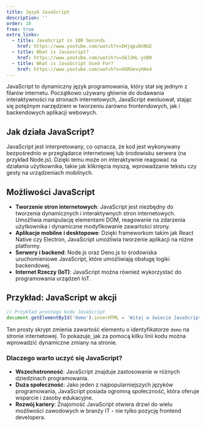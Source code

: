 ```yaml
---
title: Język JavaScript
description: ''
order: 10
free: true
extra_links:
  - title: JavaScript in 100 Seconds
    href: https://www.youtube.com/watch?v=DHjqpvDnNGE
  - title: What is Javascript?
    href: https://www.youtube.com/watch?v=56JJHL-ynB0
  - title: What is JavaScript Used For?
    href: https://www.youtube.com/watch?v=UGRUevyHAe4
---
```


JavaScript to dynamiczny język programowania, który stał się jednym z filarów internetu. Początkowo używany głównie do dodawania interaktywności na stronach internetowych, JavaScript ewoluował, stając się potężnym narzędziem w tworzeniu zarówno frontendowych, jak i backendowych aplikacji webowych.

## Jak działa JavaScript?

JavaScript jest interpretowany, co oznacza, że kod jest wykonywany bezpośrednio w przeglądarce internetowej lub środowisku serwera (na przykład Node.js). Dzięki temu może on interaktywnie reagować na działania użytkownika, takie jak kliknięcia myszą, wprowadzanie tekstu czy gesty na urządzeniach mobilnych.

## Możliwości JavaScript

- **Tworzenie stron internetowych**: JavaScript jest niezbędny do tworzenia dynamicznych i interaktywnych stron internetowych. Umożliwia manipulację elementami DOM, reagowanie na zdarzenia użytkownika i dynamiczne modyfikowanie zawartości strony.
- **Aplikacje mobilne i desktopowe**: Dzięki frameworkom takim jak React Native czy Electron, JavaScript umożliwia tworzenie aplikacji na różne platformy.
- **Serwery i backend**: Node.js oraz Deno.js to środowiska uruchomieniowe JavaScript, które umożliwiają obsługę logiki backendowej.
- **Internet Rzeczy (IoT)**: JavaScript można również wykorzystać do programowania urządzeń IoT.

## Przykład: JavaScript w akcji

```javascript
// Przykład prostego kodu JavaScript
document.getElementById('demo').innerHTML = 'Witaj w świecie JavaScript!';
```

Ten prosty skrypt zmienia zawartość elementu o identyfikatorze `demo` na stronie internetowej. To pokazuje, jak za pomocą kilku linii kodu można wprowadzić dynamiczne zmiany na stronie.

### Dlaczego warto uczyć się JavaScript?

- **Wszechstronność**: JavaScript znajduje zastosowanie w różnych dziedzinach programowania.
- **Duża społeczność**: Jako jeden z najpopularniejszych języków programowania, JavaScript posiada ogromną społeczność, która oferuje wsparcie i zasoby edukacyjne.
- **Rozwój kariery**: Znajomość JavaScript otwiera drzwi do wielu możliwości zawodowych w branży IT - nie tylko pozycję frontend developera.
